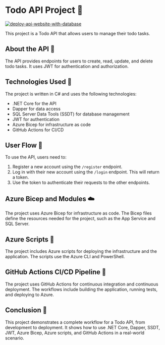 # Todo API Project 📝

[![deploy-api-website-with-database](https://github.com/nenad0707/TodoApp/actions/workflows/workflow.yml/badge.svg)](https://github.com/nenad0707/TodoApp/actions/workflows/workflow.yml)

This project is a Todo API that allows users to manage their todo tasks.

## About the API 📡

The API provides endpoints for users to create, read, update, and delete todo tasks. It uses JWT for authentication and authorization.

## Technologies Used 🔧

The project is written in C# and uses the following technologies:

- .NET Core for the API
- Dapper for data access
- SQL Server Data Tools (SSDT) for database management
- JWT for authentication
- Azure Bicep for infrastructure as code
- GitHub Actions for CI/CD

## User Flow 👥

To use the API, users need to:

1. Register a new account using the `/register` endpoint.
2. Log in with their new account using the `/login` endpoint. This will return a token.
3. Use the token to authenticate their requests to the other endpoints.

## Azure Bicep and Modules ☁️

The project uses Azure Bicep for infrastructure as code. The Bicep files define the resources needed for the project, such as the App Service and SQL Server.

## Azure Scripts 📜

The project includes Azure scripts for deploying the infrastructure and the application. The scripts use the Azure CLI and PowerShell.

## GitHub Actions CI/CD Pipeline 🐙

The project uses GitHub Actions for continuous integration and continuous deployment. The workflows include building the application, running tests, and deploying to Azure.

## Conclusion 🏁

This project demonstrates a complete workflow for a Todo API, from development to deployment. It shows how to use .NET Core, Dapper, SSDT, JWT, Azure Bicep, Azure scripts, and GitHub Actions in a real-world scenario.
